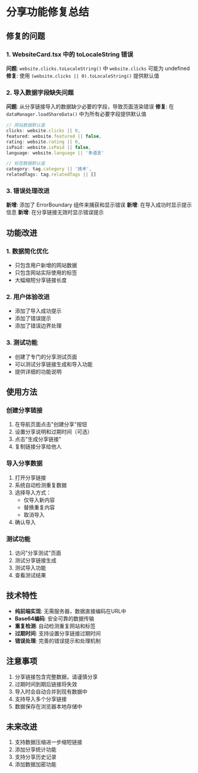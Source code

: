 # 分享功能修复总结

## 修复的问题

### 1. WebsiteCard.tsx 中的 toLocaleString 错误
**问题**: `website.clicks.toLocaleString()` 中 `website.clicks` 可能为 undefined
**修复**: 使用 `(website.clicks || 0).toLocaleString()` 提供默认值

### 2. 导入数据字段缺失问题
**问题**: 从分享链接导入的数据缺少必要的字段，导致页面渲染错误
**修复**: 在 `dataManager.loadShareData()` 中为所有必要字段提供默认值

```typescript
// 网站数据默认值
clicks: website.clicks || 0,
featured: website.featured || false,
rating: website.rating || 0,
isPaid: website.isPaid || false,
language: website.language || '多语言'

// 标签数据默认值
category: tag.category || '技术',
relatedTags: tag.relatedTags || []
```

### 3. 错误处理改进
**新增**: 添加了 ErrorBoundary 组件来捕获和显示错误
**新增**: 在导入成功时显示提示信息
**新增**: 在分享链接无效时显示错误提示

## 功能改进

### 1. 数据简化优化
- 只包含用户新增的网站数据
- 只包含网站实际使用的标签
- 大幅缩短分享链接长度

### 2. 用户体验改进
- 添加了导入成功提示
- 添加了错误提示
- 添加了错误边界处理

### 3. 测试功能
- 创建了专门的分享测试页面
- 可以测试分享链接生成和导入功能
- 提供详细的功能说明

## 使用方法

### 创建分享链接
1. 在导航页面点击"创建分享"按钮
2. 设置分享说明和过期时间（可选）
3. 点击"生成分享链接"
4. 复制链接分享给他人

### 导入分享数据
1. 打开分享链接
2. 系统自动检测重复数据
3. 选择导入方式：
   - 仅导入新内容
   - 替换重复内容
   - 取消导入
4. 确认导入

### 测试功能
1. 访问"分享测试"页面
2. 测试分享链接生成
3. 测试导入功能
4. 查看测试结果

## 技术特性

- **纯前端实现**: 无需服务器，数据直接编码在URL中
- **Base64编码**: 安全可靠的数据传输
- **重复检测**: 自动检测重复网站和标签
- **过期时间**: 支持设置分享链接过期时间
- **错误处理**: 完善的错误提示和处理机制

## 注意事项

1. 分享链接包含完整数据，请谨慎分享
2. 过期时间到期后链接将失效
3. 导入时会自动合并到现有数据中
4. 支持导入多个分享链接
5. 数据保存在浏览器本地存储中

## 未来改进

1. 支持数据压缩进一步缩短链接
2. 添加分享统计功能
3. 支持分享历史记录
4. 添加数据加密功能
